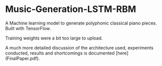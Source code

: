 # Music-Generation-LSTM-RBM

A Machine learning model to generate polyphonic classical piano pieces. Built with TensorFlow.

Training weights were a bit too large to upload. 

A much more detailed discussion of the architecture used, experiments conducted, results and shortcomings is documented [here] (FinalPaper.pdf).
